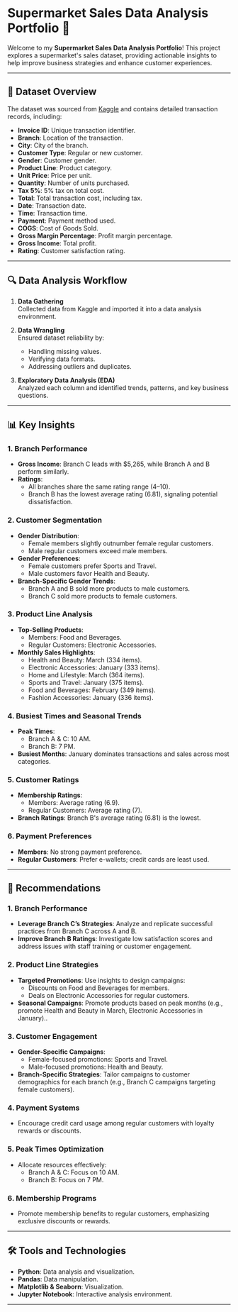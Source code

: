 # Supermarket Sales Data Analysis Portfolio 🛒

Welcome to my **Supermarket Sales Data Analysis Portfolio**! This project explores a supermarket's sales dataset, providing actionable insights to help improve business strategies and enhance customer experiences.

---

## 📂 Dataset Overview
The dataset was sourced from [Kaggle](https://www.kaggle.com/datasets/arunjangir245/super-market-sales) and contains detailed transaction records, including:
- **Invoice ID**: Unique transaction identifier.
- **Branch**: Location of the transaction.
- **City**: City of the branch.
- **Customer Type**: Regular or new customer.
- **Gender**: Customer gender.
- **Product Line**: Product category.
- **Unit Price**: Price per unit.
- **Quantity**: Number of units purchased.
- **Tax 5%**: 5% tax on total cost.
- **Total**: Total transaction cost, including tax.
- **Date**: Transaction date.
- **Time**: Transaction time.
- **Payment**: Payment method used.
- **COGS**: Cost of Goods Sold.
- **Gross Margin Percentage**: Profit margin percentage.
- **Gross Income**: Total profit.
- **Rating**: Customer satisfaction rating.

---

## 🔍 Data Analysis Workflow
1. **Data Gathering**  
   Collected data from Kaggle and imported it into a data analysis environment.

2. **Data Wrangling**  
   Ensured dataset reliability by:
   - Handling missing values.
   - Verifying data formats.
   - Addressing outliers and duplicates.

3. **Exploratory Data Analysis (EDA)**  
   Analyzed each column and identified trends, patterns, and key business questions.

---

## 📊 Key Insights
### 1. Branch Performance
- **Gross Income**: Branch C leads with $5,265, while Branch A and B perform similarly.
- **Ratings**:
  - All branches share the same rating range (4–10).
  - Branch B has the lowest average rating (6.81), signaling potential dissatisfaction.

### 2. Customer Segmentation
- **Gender Distribution**:
  - Female members slightly outnumber female regular customers.
  - Male regular customers exceed male members.
- **Gender Preferences**:
  - Female customers prefer Sports and Travel.
  - Male customers favor Health and Beauty.
- **Branch-Specific Gender Trends**:
  - Branch A and B sold more products to male customers.
  - Branch C sold more products to female customers.

### 3. Product Line Analysis
- **Top-Selling Products**:
  - Members: Food and Beverages.
  - Regular Customers: Electronic Accessories.
- **Monthly Sales Highlights**:
  - Health and Beauty: March (334 items).
  - Electronic Accessories: January (333 items).
  - Home and Lifestyle: March (364 items).
  - Sports and Travel: January (375 items).
  - Food and Beverages: February (349 items).
  - Fashion Accessories: January (336 items).

### 4. Busiest Times and Seasonal Trends
- **Peak Times**:
  - Branch A & C: 10 AM.
  - Branch B: 7 PM.
- **Busiest Months**: January dominates transactions and sales across most categories.

### 5. Customer Ratings
- **Membership Ratings**:
  - Members: Average rating (6.9).
  - Regular Customers: Average rating (7).
- **Branch Ratings**: Branch B's average rating (6.81) is the lowest.

### 6. Payment Preferences
- **Members**: No strong payment preference.
- **Regular Customers**: Prefer e-wallets; credit cards are least used.

---

## 🌟 Recommendations
### 1. Branch Performance
- **Leverage Branch C’s Strategies**: Analyze and replicate successful practices from Branch C across A and B.
- **Improve Branch B Ratings**: Investigate low satisfaction scores and address issues with staff training or customer engagement.

### 2. Product Line Strategies
- **Targeted Promotions**: Use insights to design campaigns:
  - Discounts on Food and Beverages for members.
  - Deals on Electronic Accessories for regular customers.
- **Seasonal Campaigns**: Promote products based on peak months (e.g., promote Health and Beauty in March, Electronic Accessories in January)..

### 3. Customer Engagement
- **Gender-Specific Campaigns**:
  - Female-focused promotions: Sports and Travel.
  - Male-focused promotions: Health and Beauty.
- **Branch-Specific Strategies**: Tailor campaigns to customer demographics for each branch (e.g., Branch C campaigns targeting female customers).

### 4. Payment Systems
- Encourage credit card usage among regular customers with loyalty rewards or discounts.

### 5. Peak Times Optimization
- Allocate resources effectively:
  - Branch A & C: Focus on 10 AM.
  - Branch B: Focus on 7 PM.

### 6. Membership Programs
- Promote membership benefits to regular customers, emphasizing exclusive discounts or rewards.

---

## 🛠️ Tools and Technologies
- **Python**: Data analysis and visualization.
- **Pandas**: Data manipulation.
- **Matplotlib & Seaborn**: Visualization.
- **Jupyter Notebook**: Interactive analysis environment.

---
